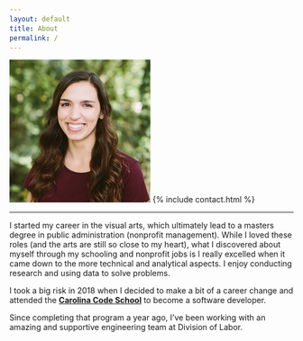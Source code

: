 ```yaml
---
layout: default
title: About
permalink: /
---
```


![Me](/assets/images/my_photo.jpg)
{% include contact.html %}
* * *
I started my career in the visual arts, which ultimately lead to a masters degree in public administration (nonprofit management). While I loved these roles (and the arts are still so close to my heart), what I discovered about myself through my schooling and nonprofit jobs is I really excelled when it came down to the more technical and analytical aspects. I enjoy conducting research and using data to solve problems.

I took a big risk in 2018 when I decided to make a bit of a career change and attended the **[Carolina Code School](https://carolinacodeschool.org/)** to become a software developer.

Since completing that program a year ago, I’ve been working with an amazing and supportive engineering team at Division of Labor.
